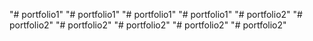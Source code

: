  
"# portfolio1" 
"# portfolio1" 
"# portfolio1" 
"# portfolio1" 
"# portfolio2" 
"# portfolio2" 
"# portfolio2" 
"# portfolio2" 
"# portfolio2" 
"# portfolio2" 
